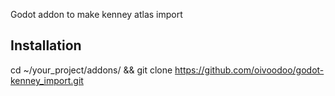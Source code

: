   Godot addon to make kenney atlas import

## Installation

  cd ~/your_project/addons/ && git clone https://github.com/oivoodoo/godot-kenney_import.git
